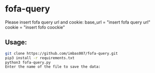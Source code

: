 # fofa-query
Please insert fofa query url and cookie: 
base_url = "insert fofa query url"
cookie = "insert fofo coockie"

## Usage:
```bash
git clone https://github.com/imbas007/fofa-query.git
pip3 install -r requirements.txt
python3 fofa-query.py
Enter the name of the file to save the data:

```
